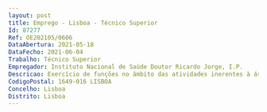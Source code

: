 ```yaml
--- 
layout: post
title: Emprego - Lisboa - Técnico Superior
Id: 87277
Ref: OE202105/0606
DataAbertura: 2021-05-18
DataFecho: 2021-06-04
Trabalho: Técnico Superior
Empregador: Instituto Nacional de Saúde Doutor Ricardo Jorge, I.P.
Descricao: Exercício de funções no âmbito das atividades inerentes à área administrativa de recursos humanos, nomeadamente   Elaboração e tratamento de dados estatísticos previstos nos instrumentos de gestão e de apoio à tomada de decisão   Emissão de pareceres e documentos técnicos no âmbito da área administrativa de recursos humanos   Realização de procedimentos administrativos inerentes à modificação e extinção da relação jurídica de emprego   Realização de procedimentos inerentes ao recrutamento e seleção de pessoal   Outras atividades administrativas inerentes ao conteúdo funcional de técnico superior.
CodigoPostal: 1649-016 LISBOA
Concelho: Lisboa
Distrito: Lisboa
--- 
```

